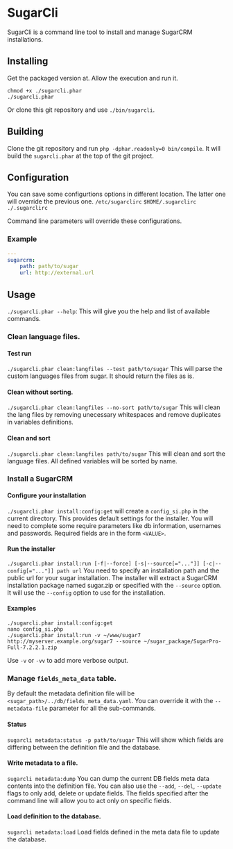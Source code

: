 # SugarCli

SugarCli is a command line tool to install and manage SugarCRM installations.

## Installing

Get the packaged version at. Allow the execution and run it.
```
chmod +x ./sugarcli.phar
./sugarcli.phar
```

Or clone this git repository and use `./bin/sugarcli`.

## Building

Clone the git repository and run `php -dphar.readonly=0 bin/compile`.
It will build the `sugarcli.phar` at the top of the git project.

## Configuration
You can save some configurtions options in different location. The latter one will override the previous one.
`/etc/sugarclirc`
`$HOME/.sugarclirc`
`./.sugarclirc`

Command line parameters will override these configurations.

### Example
```yaml
---
sugarcrm:
    path: path/to/sugar
    url: http://external.url
```

## Usage

`./sugarcli.phar --help`: This will give you the help and list of available commands.

### Clean language files.

#### Test run
`./sugarcli.phar clean:langfiles --test path/to/sugar`
This will parse the custom languages files from sugar. It should return the files as is.

#### Clean without sorting.
`./sugarcli.phar clean:langfiles --no-sort path/to/sugar`
This will clean the lang files by removing unecessary whitespaces and remove duplicates in variables definitions.

#### Clean and sort
`./sugarcli.phar clean:langfiles path/to/sugar`
This will clean and sort the language files.
All defined variables will be sorted by name.

### Install a SugarCRM

#### Configure your installation
`./sugarcli.phar install:config:get` will create a `config_si.php` in the current directory.
This provides default settings for the installer. You will need to complete some require parameters
like db information, usernames and passwords. Required fields are in the form `<VALUE>`.

#### Run the installer
`./sugarcli.phar install:run [-f|--force] [-s|--source[="..."]] [-c|--config[="..."]] path url`
You need to specify an installation path and the public url for your sugar installation.
The installer will extract a SugarCRM installation package named sugar.zip or specified with the `--source` option.
It will use the `--config` option to use for the installation.

#### Examples
```
./sugarcli.phar install:config:get
nano config_si.php
./sugarcli.phar install:run -v ~/www/sugar7 http://myserver.example.org/sugar7 --source ~/sugar_package/SugarPro-Full-7.2.2.1.zip
```
Use `-v` or `-vv` to add more verbose output.

### Manage `fields_meta_data` table.
By default the metadata definition file will be `<sugar_path>/../db/fields_meta_data.yaml`. 
You can override it with the `--metadata-file` parameter for all the sub-commands.

#### Status
`sugarcli metadata:status -p path/to/sugar` 
This will show which fields are differing between the definition file and the database.

#### Write metadata to a file.
`sugarcli metadata:dump`
You can dump the current DB fields meta data contents into the definition file. 
You can also use the `--add`, `--del`, `--update` flags to only add, delete or update fields.
The fields specified after the command line will allow you to act only on specific fields.

#### Load definition to the database.
`sugarcli metadata:load`
Load fields defined in the meta data file to update the database.





